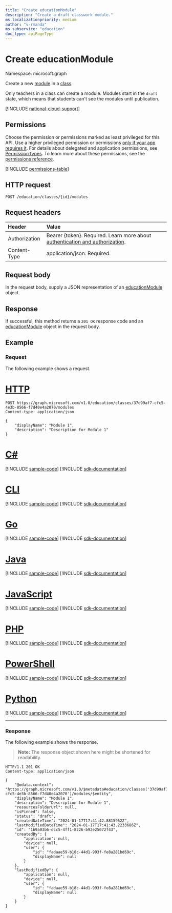 ```yaml
---
title: "Create educationModule"
description: "Create a draft classwork module."
ms.localizationpriority: medium
author: "v-rmanda"
ms.subservice: "education"
doc_type: apiPageType
---
```


# Create educationModule

Namespace: microsoft.graph

Create a new [module](../resources/educationmodule.md) in a [class](../resources/educationclass.md).

Only teachers in a class can create a module. Modules start in the `draft` state, which means that students can't see the modules until publication.

[!INCLUDE [national-cloud-support](../../includes/global-only.md)]

## Permissions

Choose the permission or permissions marked as least privileged for this API. Use a higher privileged permission or permissions [only if your app requires it](/graph/permissions-overview#best-practices-for-using-microsoft-graph-permissions). For details about delegated and application permissions, see [Permission types](/graph/permissions-overview#permission-types). To learn more about these permissions, see the [permissions reference](/graph/permissions-reference).

<!-- { "blockType": "permissions", "name": "educationclass_post_module" } -->
[!INCLUDE [permissions-table](../includes/permissions/educationclass-post-module-permissions.md)]

## HTTP request

<!-- { "blockType": "ignored" } -->

```http
POST /education/classes/{id}/modules
```

## Request headers

| Header        | Value                       |
| :------------ | :-------------------------- |
| Authorization |Bearer {token}. Required. Learn more about [authentication and authorization](/graph/auth/auth-concepts).|
| Content-Type  | application/json. Required. |

## Request body

In the request body, supply a JSON representation of an [educationModule](../resources/educationmodule.md) object.

## Response

If successful, this method returns a `201 OK` response code and an [educationModule](../resources/educationmodule.md) object in the request body.

## Example

### Request

The following example shows a request.

# [HTTP](#tab/http)
<!-- {
  "blockType": "request",
  "name": "create_educationmodule_from_educationclass"
}-->

```http
POST https://graph.microsoft.com/v1.0/education/classes/37d99af7-cfc5-4e3b-8566-f7d40e4a2070/modules
Content-type: application/json

{
    "displayName": "Module 1",
    "description": "Description for Module 1"
}
```

# [C#](#tab/csharp)
[!INCLUDE [sample-code](../includes/snippets/csharp/create-educationmodule-from-educationclass-csharp-snippets.md)]
[!INCLUDE [sdk-documentation](../includes/snippets/snippets-sdk-documentation-link.md)]

# [CLI](#tab/cli)
[!INCLUDE [sample-code](../includes/snippets/cli/create-educationmodule-from-educationclass-cli-snippets.md)]
[!INCLUDE [sdk-documentation](../includes/snippets/snippets-sdk-documentation-link.md)]

# [Go](#tab/go)
[!INCLUDE [sample-code](../includes/snippets/go/create-educationmodule-from-educationclass-go-snippets.md)]
[!INCLUDE [sdk-documentation](../includes/snippets/snippets-sdk-documentation-link.md)]

# [Java](#tab/java)
[!INCLUDE [sample-code](../includes/snippets/java/create-educationmodule-from-educationclass-java-snippets.md)]
[!INCLUDE [sdk-documentation](../includes/snippets/snippets-sdk-documentation-link.md)]

# [JavaScript](#tab/javascript)
[!INCLUDE [sample-code](../includes/snippets/javascript/create-educationmodule-from-educationclass-javascript-snippets.md)]
[!INCLUDE [sdk-documentation](../includes/snippets/snippets-sdk-documentation-link.md)]

# [PHP](#tab/php)
[!INCLUDE [sample-code](../includes/snippets/php/create-educationmodule-from-educationclass-php-snippets.md)]
[!INCLUDE [sdk-documentation](../includes/snippets/snippets-sdk-documentation-link.md)]

# [PowerShell](#tab/powershell)
[!INCLUDE [sample-code](../includes/snippets/powershell/create-educationmodule-from-educationclass-powershell-snippets.md)]
[!INCLUDE [sdk-documentation](../includes/snippets/snippets-sdk-documentation-link.md)]

# [Python](#tab/python)
[!INCLUDE [sample-code](../includes/snippets/python/create-educationmodule-from-educationclass-python-snippets.md)]
[!INCLUDE [sdk-documentation](../includes/snippets/snippets-sdk-documentation-link.md)]

---

### Response

The following example shows the response.

> **Note:** The response object shown here might be shortened for readability.

<!-- {
  "blockType": "response",
  "truncated": true,
  "@odata.type": "microsoft.graph.educationModule"
} -->

```http
HTTP/1.1 201 OK
Content-type: application/json

{
    "@odata.context": "https://graph.microsoft.com/v1.0/$metadata#education/classes('37d99af7-cfc5-4e3b-8566-f7d40e4a2070')/modules/$entity",
    "displayName": "Module 1",
    "description": "Description for Module 1",
    "resourcesFolderUrl": null,
    "isPinned": false,
    "status": "draft",
    "createdDateTime": "2024-01-17T17:41:42.8815952Z",
    "lastModifiedDateTime": "2024-01-17T17:41:43.2233686Z",
    "id": "1b9a03b6-dcc5-4ff1-8226-b92e25072f43",
    "createdBy": {
        "application": null,
        "device": null,
        "user": {
            "id": "fadaae59-b18c-44d1-993f-fe8a281bd69c",
            "displayName": null
        }
    },
    "lastModifiedBy": {
        "application": null,
        "device": null,
        "user": {
            "id": "fadaae59-b18c-44d1-993f-fe8a281bd69c",
            "displayName": null
        }
    }
}
```
